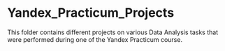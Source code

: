 # Yandex_Practicum_Projects
This folder contains different projects on various Data Analysis tasks that were performed during one of the Yandex Practicum course.
